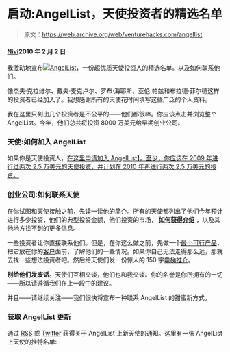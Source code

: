 # 启动:AngelList，天使投资者的精选名单

> 原文：<https://web.archive.org/web/venturehacks.com/angellist>

#### [Nivi](/web/20230202213723/https://venturehacks.com/about)2010 年 2 月 2 日

我激动地宣布[![](img/da1a39fdef18ff6800f82f42da34ee70.png)](https://web.archive.org/web/20230202213723/http://venturehacks.com/angellist)[AngelList](https://web.archive.org/web/20230202213723/http://angel.co/)，一份超优质天使投资人的精选名单。以及如何联系他们。

像杰夫·克拉维尔、戴夫·麦克卢尔、罗布·海耶斯、亚伦·帕兹和布拉德·菲尔德这样的投资者已经加入了。我想感谢所有的天使花时间填写这些广泛的个人资料。

我在这里只列出几个投资者是不公平的——他们都很棒。你应该点击并浏览整个 AngelList。今年，他们总共将投资 8000 万美元给早期创业公司。

### 天使:如何加入 AngelList

如果你是天使投资人，[在这里申请加入 AngelList】。至少，你应该在 2009 年进行过两次 2.5 万美元的天使投资，并计划在 2010 年再进行两次 2.5 万美元的投资。](https://web.archive.org/web/20230202213723/http://angel.co/apply)

### 创业公司:如何联系天使

在你试图和天使接触之前，先读一读他的简介。所有的天使都列出了他们今年预计进行多少投资，他们的典型投资金额，他们投资的市场， [**如何获得介绍**](https://web.archive.org/web/20230202213723/http://angel.co/intro) ，以及其他地方找不到的更多信息。

一些投资者让你直接联系他们。但是，在你这么做之前，先做一个[最小可行产品](https://web.archive.org/web/20230202213723/http://venturehacks.com/articles/minimum-viable-product-examples)，把它放在你的[客户](https://web.archive.org/web/20230202213723/http://www.google.com/search?hl=en&q=customer%20development&aq=f&oq=)面前，了解他们的一些情况。如果你自己无法走得那么远，那就去找一些想法投资者吧。然后给天使们发一份惊人的 150 字[电梯推介](https://web.archive.org/web/20230202213723/http://venturehacks.com/articles/elevator-pitch)。

**别给他们发废话**。天使们互相交谈，他们也和我交谈。你的名誉是你所拥有的一切——所以请遵循我们在上一段中的建议。

并且——请继续关注——我们很快将宣布一种联系 AngelList 的甜蜜新方式。

### 获取 AngelList 更新

通过 [RSS](https://web.archive.org/web/20230202213723/http://feeds.venturehacks.com/angellist) 或 [Twitter](https://web.archive.org/web/20230202213723/http://twitter.com/angellist) 获得关于 AngelList 上新天使的通知。这里有一张 AngelList 上天使的推特名单: